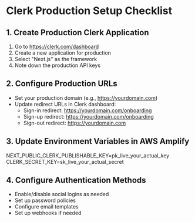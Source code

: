 # Clerk Production Setup Checklist

## 1. Create Production Clerk Application
1. Go to https://clerk.com/dashboard
2. Create a new application for production
3. Select "Next.js" as the framework
4. Note down the production API keys

## 2. Configure Production URLs
- Set your production domain (e.g., https://yourdomain.com)
- Update redirect URLs in Clerk dashboard:
  - Sign-in redirect: https://yourdomain.com/onboarding  
  - Sign-up redirect: https://yourdomain.com/onboarding
  - Sign-out redirect: https://yourdomain.com

## 3. Update Environment Variables in AWS Amplify
NEXT_PUBLIC_CLERK_PUBLISHABLE_KEY=pk_live_your_actual_key
CLERK_SECRET_KEY=sk_live_your_actual_secret

## 4. Configure Authentication Methods
- Enable/disable social logins as needed
- Set up password policies
- Configure email templates
- Set up webhooks if needed